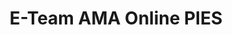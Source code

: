 ---
title: E-Team AMA Online PIES
redirect_to: https://forms.gle/5HGvA1mp8tkr6b958
redirect_from: 
  - /AMAPIES
  - /amapies
---